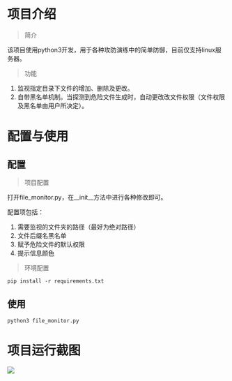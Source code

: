 # 项目介绍

> 简介

该项目使用python3开发，用于各种攻防演练中的简单防御，目前仅支持linux服务器。

> 功能

1. 监视指定目录下文件的增加、删除及更改。
2. 自带黑名单机制。当探测到危险文件生成时，自动更改改文件权限（文件权限及黑名单由用户所决定）。

# 配置与使用

## 配置

> 项目配置

打开file_monitor.py，在__init__方法中进行各种修改即可。

配置项包括：

1. 需要监视的文件夹的路径（最好为绝对路径）
2. 文件后缀名黑名单
3. 赋予危险文件的默认权限
4. 提示信息颜色

> 环境配置

```
pip install -r requirements.txt
```

## 使用

```
python3 file_monitor.py
```

# 项目运行截图

![](http://ww1.sinaimg.cn/large/006oxUXCly1gboznx75x2j30p004wjrl.jpg)
